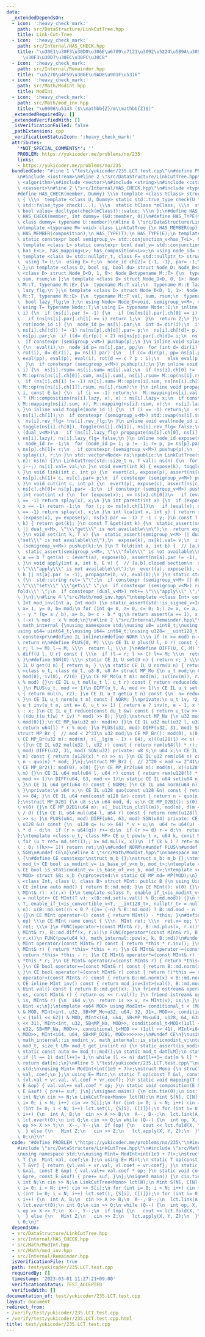 ```yaml
---
data:
  _extendedDependsOn:
  - icon: ':heavy_check_mark:'
    path: src/DataStructure/LinkCutTree.hpp
    title: Link-Cut-Tree
  - icon: ':heavy_check_mark:'
    path: src/Internal/HAS_CHECK.hpp
    title: "\u30E1\u30F3\u30D0\u306E\u6709\u7121\u3092\u5224\u5B9A\u3059\u308B\u30C6\
      \u30F3\u30D7\u30EC\u30FC\u30C8"
  - icon: ':heavy_check_mark:'
    path: src/Internal/Remainder.hpp
    title: "\u5270\u4F59\u306E\u9AD8\u901F\u5316"
  - icon: ':heavy_check_mark:'
    path: src/Math/ModInt.hpp
    title: ModInt
  - icon: ':heavy_check_mark:'
    path: src/Math/mod_inv.hpp
    title: "\u9006\u5143 ($\\mathbb{Z}/m\\mathbb{Z}$)"
  _extendedRequiredBy: []
  _extendedVerifiedWith: []
  _isVerificationFailed: false
  _pathExtension: cpp
  _verificationStatusIcon: ':heavy_check_mark:'
  attributes:
    '*NOT_SPECIAL_COMMENTS*': ''
    PROBLEM: https://yukicoder.me/problems/no/235
    links:
    - https://yukicoder.me/problems/no/235
  bundledCode: "#line 1 \"test/yukicoder/235.LCT.test.cpp\"\n#define PROBLEM \"https://yukicoder.me/problems/no/235\"\
    \n#include <iostream>\n#line 2 \"src/DataStructure/LinkCutTree.hpp\"\n#include\
    \ <algorithm>\n#include <vector>\n#include <string>\n#include <cstddef>\n#include\
    \ <cassert>\n#line 2 \"src/Internal/HAS_CHECK.hpp\"\n#include <type_traits>\n\
    #define HAS_CHECK(member, Dummy) \\\n template <class tClass> struct has_##member\
    \ { \\\n  template <class U, Dummy> static std::true_type check(U *); \\\n  static\
    \ std::false_type check(...); \\\n  static tClass *mClass; \\\n  static const\
    \ bool value= decltype(check(mClass))::value; \\\n };\n#define HAS_MEMBER(member)\
    \ HAS_CHECK(member, int dummy= (&U::member, 0))\n#define HAS_TYPE(member) HAS_CHECK(member,\
    \ class dummy= typename U::member)\n#line 8 \"src/DataStructure/LinkCutTree.hpp\"\
    \ntemplate <typename M= void> class LinkCutTree {\n HAS_MEMBER(op);\n HAS_MEMBER(mapping);\n\
    \ HAS_MEMBER(composition);\n HAS_TYPE(T);\n HAS_TYPE(E);\n template <class L>\
    \ static constexpr bool semigroup_v= std::conjunction_v<has_T<L>, has_op<L>>;\n\
    \ template <class L> static constexpr bool dual_v= std::conjunction_v<has_T<L>,\
    \ has_E<L>, has_mapping<L>, has_composition<L>>;\n using node_id= std::int_least32_t;\n\
    \ template <class U= std::nullptr_t, class F= std::nullptr_t> struct Node_B {\n\
    \  using T= U;\n  using E= F;\n  node_id ch[2]= {-1, -1}, par= -1;\n  bool rev_flg;\n\
    \ };\n template <class D, bool sg, bool du> struct Node_D: Node_B<> {};\n template\
    \ <class D> struct Node_D<D, 1, 0>: Node_B<typename M::T> {\n  typename M::T val,\
    \ sum, rsum;\n };\n template <class D> struct Node_D<D, 0, 1>: Node_B<typename\
    \ M::T, typename M::E> {\n  typename M::T val;\n  typename M::E lazy;\n  bool\
    \ lazy_flg;\n };\n template <class D> struct Node_D<D, 1, 1>: Node_B<typename\
    \ M::T, typename M::E> {\n  typename M::T val, sum, rsum;\n  typename M::E lazy;\n\
    \  bool lazy_flg;\n };\n using Node= Node_D<void, semigroup_v<M>, dual_v<M>>;\n\
    \ using T= typename Node::T;\n using E= typename Node::E;\n inline int dir(node_id\
    \ i) {\n  if (ns[i].par != -1) {\n   if (ns[ns[i].par].ch[0] == i) return 0;\n\
    \   if (ns[ns[i].par].ch[1] == i) return 1;\n  }\n  return 2;\n }\n inline void\
    \ rot(node_id i) {\n  node_id p= ns[i].par;\n  int d= dir(i);\n  if ((ns[p].ch[d]=\
    \ ns[i].ch[!d]) != -1) ns[ns[p].ch[d]].par= p;\n  ns[i].ch[!d]= p, ns[i].par=\
    \ ns[p].par;\n  if ((d= dir(p)) < 2) ns[ns[p].par].ch[d]= i;\n  ns[p].par= i;\n\
    \  if constexpr (semigroup_v<M>) pushup(p);\n }\n inline void splay(node_id i)\
    \ {\n  eval(i);\n  node_id p= ns[i].par, pp;\n  for (int d= dir(i), c; d < 2;\
    \ rot(i), d= dir(i), p= ns[i].par) {\n   if (c= dir(p), pp= ns[p].par; c < 2)\
    \ eval(pp), eval(p), eval(i), rot(d == c ? p : i);\n   else eval(p), eval(i);\n\
    \  }\n  if constexpr (semigroup_v<M>) pushup(i);\n }\n inline void pushup(node_id\
    \ i) {\n  ns[i].rsum= ns[i].sum= ns[i].val;\n  if (ns[i].ch[0] != -1) ns[i].sum=\
    \ M::op(ns[ns[i].ch[0]].sum, ns[i].sum), ns[i].rsum= M::op(ns[i].rsum, ns[ns[i].ch[0]].rsum);\n\
    \  if (ns[i].ch[1] != -1) ns[i].sum= M::op(ns[i].sum, ns[ns[i].ch[1]].sum), ns[i].rsum=\
    \ M::op(ns[ns[i].ch[1]].rsum, ns[i].rsum);\n }\n inline void propagate(node_id\
    \ i, const E &x) {\n  if (i == -1) return;\n  M::mapping(ns[i].val, x), ns[i].lazy_flg\
    \ ? (M::composition(ns[i].lazy, x), x) : ns[i].lazy= x;\n  if constexpr (semigroup_v<M>)\
    \ M::mapping(ns[i].sum, x), M::mapping(ns[i].rsum, x);\n  ns[i].lazy_flg= true;\n\
    \ }\n inline void toggle(node_id i) {\n  if (i == -1) return;\n  std::swap(ns[i].ch[0],\
    \ ns[i].ch[1]);\n  if constexpr (semigroup_v<M>) std::swap(ns[i].sum, ns[i].rsum);\n\
    \  ns[i].rev_flg= !ns[i].rev_flg;\n }\n inline void eval(node_id i) {\n  if (ns[i].rev_flg)\
    \ toggle(ns[i].ch[0]), toggle(ns[i].ch[1]), ns[i].rev_flg= false;\n  if constexpr\
    \ (dual_v<M>)\n   if (ns[i].lazy_flg) propagate(ns[i].ch[0], ns[i].lazy), propagate(ns[i].ch[1],\
    \ ns[i].lazy), ns[i].lazy_flg= false;\n }\n inline node_id expose(node_id i) {\n\
    \  node_id r= -1;\n  for (node_id p= i; p != -1; r= p, p= ns[p].par) {\n   splay(p),\
    \ ns[p].ch[1]= r;\n   if constexpr (semigroup_v<M>) pushup(p);\n  }\n  return\
    \ splay(i), r;\n }\n std::vector<Node> ns;\npublic:\n LinkCutTree(std::size_t\
    \ n): ns(n) {}\n LinkCutTree(std::size_t n, T val): ns(n) {\n  for (int i= n;\
    \ i--;) ns[i].val= val;\n }\n void evert(int k) { expose(k), toggle(k), eval(k);\
    \ }\n void link(int c, int p) {\n  evert(c), expose(p), assert(ns[c].par == -1),\
    \ ns[p].ch[1]= c, ns[c].par= p;\n  if constexpr (semigroup_v<M>) pushup(p);\n\
    \ }\n void cut(int c, int p) {\n  evert(p), expose(c), assert(ns[c].ch[0] == p),\
    \ ns[c].ch[0]= ns[p].par= -1;\n  if constexpr (semigroup_v<M>) pushup(c);\n }\n\
    \ int root(int x) {\n  for (expose(x);; x= ns[x].ch[0])\n   if (eval(x); ns[x].ch[0]\
    \ == -1) return splay(x), x;\n }\n int parent(int x) {\n  if (expose(x), x= ns[x].ch[0];\
    \ x == -1) return -1;\n  for (;; x= ns[x].ch[1])\n   if (eval(x); ns[x].ch[1]\
    \ == -1) return splay(x), x;\n }\n int lca(int x, int y) { return x == y ? x :\
    \ (expose(x), y= expose(y), ns[x].par == -1) ? -1 : y; }\n const T &operator[](int\
    \ k) { return get(k); }\n const T &get(int k) {\n  static_assert(semigroup_v<M>\
    \ || dual_v<M>, \"\\\"get\\\" is not available\\n\");\n  return expose(k), ns[k].val;\n\
    \ }\n void set(int k, T v) {\n  static_assert(semigroup_v<M> || dual_v<M>, \"\\\
    \"set\\\" is not available\\n\");\n  expose(k), ns[k].val= v;\n  if constexpr\
    \ (semigroup_v<M>) pushup(k);\n }\n T fold(int a, int b) {  // [a,b] closed section\n\
    \  static_assert(semigroup_v<M>, \"\\\"fold\\\" is not available\\n\");\n  return\
    \ a == b ? get(a) : (evert(a), expose(b), assert(ns[a].par != -1), ns[b].sum);\n\
    \ }\n void apply(int a, int b, E v) {  // [a,b] closed section\n  static_assert(dual_v<M>,\
    \ \"\\\"apply\\\" is not available\\n\");\n  evert(a), expose(b), assert(a ==\
    \ b || ns[a].par != -1), propagate(b, v), eval(b);\n }\n static std::string which_available()\
    \ {\n  std::string ret= \"\";\n  if constexpr (semigroup_v<M> || dual_v<M>) ret+=\
    \ \"\\\"set\\\" \\\"get\\\" \";\n  if constexpr (semigroup_v<M>) ret+= \"\\\"\
    fold\\\" \";\n  if constexpr (dual_v<M>) ret+= \"\\\"apply\\\" \";\n  return ret;\n\
    \ }\n};\n#line 4 \"src/Math/mod_inv.hpp\"\ntemplate <class Int> constexpr inline\
    \ Int mod_inv(Int a, Int mod) {\n static_assert(std::is_signed_v<Int>);\n Int\
    \ x= 1, y= 0, b= mod;\n for (Int q= 0, z= 0, c= 0; b;) z= x, c= a, x= y, y= z\
    \ - y * (q= a / b), a= b, b= c - b * q;\n return assert(a == 1), x < 0 ? mod -\
    \ (-x) % mod : x % mod;\n}\n#line 2 \"src/Internal/Remainder.hpp\"\nnamespace\
    \ math_internal {\nusing namespace std;\nusing u8= uint8_t;\nusing u32= uint32_t;\n\
    using u64= uint64_t;\nusing i64= int64_t;\nusing u128= __uint128_t;\n#define CE\
    \ constexpr\n#define IL inline\n#define NORM \\\n if (n >= mod) n-= mod; \\\n\
    \ return n\n#define PLUS(U, M) \\\n CE IL U plus(U l, U r) const { \\\n  if (l+=\
    \ r; l >= M) l-= M; \\\n  return l; \\\n }\n#define DIFF(U, C, M) \\\n CE IL U\
    \ diff(U l, U r) const { \\\n  if (l-= r; l >> C) l+= M; \\\n  return l; \\\n\
    \ }\n#define SGN(U) \\\n static CE IL U set(U n) { return n; } \\\n static CE\
    \ IL U get(U n) { return n; } \\\n static CE IL U norm(U n) { return n; }\ntemplate\
    \ <class u_t, class du_t, u8 B, u8 A> struct MP_Mo {\n u_t mod;\n CE MP_Mo():\
    \ mod(0), iv(0), r2(0) {}\n CE MP_Mo(u_t m): mod(m), iv(inv(m)), r2(-du_t(mod)\
    \ % mod) {}\n CE IL u_t mul(u_t l, u_t r) const { return reduce(du_t(l) * r);\
    \ }\n PLUS(u_t, mod << 1)\n DIFF(u_t, A, mod << 1)\n CE IL u_t set(u_t n) const\
    \ { return mul(n, r2); }\n CE IL u_t get(u_t n) const {\n  n= reduce(n);\n  NORM;\n\
    \ }\n CE IL u_t norm(u_t n) const { NORM; }\nprivate:\n u_t iv, r2;\n static CE\
    \ u_t inv(u_t n, int e= 6, u_t x= 1) { return e ? inv(n, e - 1, x * (2 - x * n))\
    \ : x; }\n CE IL u_t reduce(const du_t &w) const { return u_t(w >> B) + mod -\
    \ ((du_t(u_t(w) * iv) * mod) >> B); }\n};\nstruct MP_Na {\n u32 mod;\n CE MP_Na():\
    \ mod(0){};\n CE MP_Na(u32 m): mod(m) {}\n CE IL u32 mul(u32 l, u32 r) const {\
    \ return u64(l) * r % mod; }\n PLUS(u32, mod) DIFF(u32, 31, mod) SGN(u32)\n};\n\
    struct MP_Br {  // mod < 2^31\n u32 mod;\n CE MP_Br(): mod(0), s(0), x(0) {}\n\
    \ CE MP_Br(u32 m): mod(m), s(__lg(m - 1) + 64), x(((u128(1) << s) + m - 1) / m)\
    \ {}\n CE IL u32 mul(u32 l, u32 r) const { return rem(u64(l) * r); }\n PLUS(u32,\
    \ mod) DIFF(u32, 31, mod) SGN(u32) private: u8 s;\n u64 x;\n CE IL u64 quo(u64\
    \ n) const { return (u128(x) * n) >> s; }\n CE IL u32 rem(u64 n) const { return\
    \ n - quo(n) * mod; }\n};\nstruct MP_Br2 {  // 2^20 < mod <= 2^41\n u64 mod;\n\
    \ CE MP_Br2(): mod(0), x(0) {}\n CE MP_Br2(u64 m): mod(m), x((u128(1) << 84) /\
    \ m) {}\n CE IL u64 mul(u64 l, u64 r) const { return rem(u128(l) * r); }\n PLUS(u64,\
    \ mod << 1)\n DIFF(u64, 63, mod << 1)\n static CE IL u64 set(u64 n) { return n;\
    \ }\n CE IL u64 get(u64 n) const { NORM; }\n CE IL u64 norm(u64 n) const { NORM;\
    \ }\nprivate:\n u64 x;\n CE IL u128 quo(const u128 &n) const { return (n * x)\
    \ >> 84; }\n CE IL u64 rem(const u128 &n) const { return n - quo(n) * mod; }\n\
    };\nstruct MP_D2B1 {\n u8 s;\n u64 mod, d, v;\n CE MP_D2B1(): s(0), mod(0), d(0),\
    \ v(0) {}\n CE MP_D2B1(u64 m): s(__builtin_clzll(m)), mod(m), d(m << s), v(u128(-1)\
    \ / d) {}\n CE IL u64 mul(u64 l, u64 r) const { return rem((u128(l) * r) << s)\
    \ >> s; }\n PLUS(u64, mod) DIFF(u64, 63, mod) SGN(u64) private: CE IL u64 rem(const\
    \ u128 &u) const {\n  u128 q= (u >> 64) * v + u;\n  u64 r= u64(u) - (q >> 64)\
    \ * d - d;\n  if (r > u64(q)) r+= d;\n  if (r >= d) r-= d;\n  return r;\n }\n\
    };\ntemplate <class u_t, class MP> CE u_t pow(u_t x, u64 k, const MP &md) {\n\
    \ for (u_t ret= md.set(1);; x= md.mul(x, x))\n  if (k & 1 ? ret= md.mul(ret, x)\
    \ : 0; !(k>>= 1)) return ret;\n}\n#undef NORM\n#undef PLUS\n#undef DIFF\n#undef\
    \ SGN\n#undef CE\n}\n#line 4 \"src/Math/ModInt.hpp\"\nnamespace math_internal\
    \ {\n#define CE constexpr\nstruct m_b {};\nstruct s_b: m_b {};\ntemplate <class\
    \ mod_t> CE bool is_modint_v= is_base_of_v<m_b, mod_t>;\ntemplate <class mod_t>\
    \ CE bool is_staticmodint_v= is_base_of_v<s_b, mod_t>;\ntemplate <class MP, u64\
    \ MOD> struct SB: s_b {\nprotected:\n static CE MP md= MP(MOD);\n};\ntemplate\
    \ <class Int, class U, class B> struct MInt: public B {\n using Uint= U;\n static\
    \ CE inline auto mod() { return B::md.mod; }\n CE MInt(): x(0) {}\n CE MInt(const\
    \ MInt& r): x(r.x) {}\n template <class T, enable_if_t<is_modint_v<T>, nullptr_t>\
    \ = nullptr> CE MInt(T v): x(B::md.set(v.val() % B::md.mod)) {}\n template <class\
    \ T, enable_if_t<is_convertible_v<T, __int128_t>, nullptr_t> = nullptr> CE MInt(T\
    \ n): x(B::md.set((n < 0 ? ((n= (-n) % B::md.mod) ? B::md.mod - n : n) : n % B::md.mod)))\
    \ {}\n CE MInt operator-() const { return MInt() - *this; }\n#define FUNC(name,\
    \ op) \\\n CE MInt name const { \\\n  MInt ret; \\\n  ret.x= op; \\\n  return\
    \ ret; \\\n }\n FUNC(operator+(const MInt& r), B::md.plus(x, r.x))\n FUNC(operator-(const\
    \ MInt& r), B::md.diff(x, r.x))\n FUNC(operator*(const MInt& r), B::md.mul(x,\
    \ r.x))\n FUNC(pow(u64 k), math_internal::pow(x, k, B::md))\n#undef FUNC\n CE\
    \ MInt operator/(const MInt& r) const { return *this * r.inv(); }\n CE MInt& operator+=(const\
    \ MInt& r) { return *this= *this + r; }\n CE MInt& operator-=(const MInt& r) {\
    \ return *this= *this - r; }\n CE MInt& operator*=(const MInt& r) { return *this=\
    \ *this * r; }\n CE MInt& operator/=(const MInt& r) { return *this= *this / r;\
    \ }\n CE bool operator==(const MInt& r) const { return B::md.norm(x) == B::md.norm(r.x);\
    \ }\n CE bool operator!=(const MInt& r) const { return !(*this == r); }\n CE bool\
    \ operator<(const MInt& r) const { return B::md.norm(x) < B::md.norm(r.x); }\n\
    \ CE inline MInt inv() const { return mod_inv<Int>(val(), B::md.mod); }\n CE inline\
    \ Uint val() const { return B::md.get(x); }\n friend ostream& operator<<(ostream&\
    \ os, const MInt& r) { return os << r.val(); }\n friend istream& operator>>(istream&\
    \ is, MInt& r) {\n  i64 v;\n  return is >> v, r= MInt(v), is;\n }\nprivate:\n\
    \ Uint x;\n};\ntemplate <u64 MOD> using ModInt= conditional_t < (MOD < (1 << 30))\
    \ & MOD, MInt<int, u32, SB<MP_Mo<u32, u64, 32, 31>, MOD>>, conditional_t < (MOD\
    \ < (1ull << 62)) & MOD, MInt<i64, u64, SB<MP_Mo<u64, u128, 64, 63>, MOD>>, conditional_t<MOD<(1u\
    \ << 31), MInt<int, u32, SB<MP_Na, MOD>>, conditional_t<MOD<(1ull << 32), MInt<i64,\
    \ u32, SB<MP_Na, MOD>>, conditional_t<MOD <= (1ull << 41), MInt<i64, u64, SB<MP_Br2,\
    \ MOD>>, MInt<i64, u64, SB<MP_D2B1, MOD>>>>>>>;\n#undef CE\n}\nusing math_internal::ModInt,\
    \ math_internal::is_modint_v, math_internal::is_staticmodint_v;\ntemplate <class\
    \ mod_t, size_t LM> mod_t get_inv(int n) {\n static_assert(is_modint_v<mod_t>);\n\
    \ static const auto m= mod_t::mod();\n static mod_t dat[LM];\n static int l= 1;\n\
    \ if (l == 1) dat[l++]= 1;\n while (l <= n) dat[l++]= dat[m % l] * (m - m / l);\n\
    \ return dat[n];\n}\n#line 5 \"test/yukicoder/235.LCT.test.cpp\"\nusing namespace\
    \ std;\n\nusing Mint= ModInt<int(1e9 + 7)>;\nstruct Mono {\n struct T {\n  Mint\
    \ val, coef;\n };\n using E= Mint;\n static T op(const T &vl, const T &vr) { return\
    \ {vl.val + vr.val, vl.coef + vr.coef}; }\n static void mapping(T &val, const\
    \ E &op) { val.val+= val.coef * op; }\n static void composition(E &pre, const\
    \ E &suf) { pre+= suf; }\n};\nsigned main() {\n cin.tie(0);\n ios::sync_with_stdio(0);\n\
    \ int N;\n cin >> N;\n LinkCutTree<Mono> lct(N);\n Mint S[N], C[N];\n for (int\
    \ i= 0; i < N; i++) cin >> S[i];\n for (int i= 0; i < N; i++) cin >> C[i];\n for\
    \ (int i= 0; i < N; i++) lct.set(i, {S[i], C[i]});\n for (int i= 0; i < N - 1;\
    \ i++) {\n  int A, B;\n  cin >> A >> B;\n  A--, B--;\n  lct.link(A, B);\n }\n\
    \ lct.evert(0);\n int Q;\n cin >> Q;\n while (Q--) {\n  int op, X, Y;\n  cin >>\
    \ op >> X >> Y;\n  X--, Y--;\n  if (op) {\n   cout << lct.fold(X, Y).val << endl;\n\
    \  } else {\n   Mint Z;\n   cin >> Z;\n   lct.apply(X, Y, Z);\n  }\n }\n return\
    \ 0;\n}\n"
  code: "#define PROBLEM \"https://yukicoder.me/problems/no/235\"\n#include <iostream>\n\
    #include \"src/DataStructure/LinkCutTree.hpp\"\n#include \"src/Math/ModInt.hpp\"\
    \nusing namespace std;\n\nusing Mint= ModInt<int(1e9 + 7)>;\nstruct Mono {\n struct\
    \ T {\n  Mint val, coef;\n };\n using E= Mint;\n static T op(const T &vl, const\
    \ T &vr) { return {vl.val + vr.val, vl.coef + vr.coef}; }\n static void mapping(T\
    \ &val, const E &op) { val.val+= val.coef * op; }\n static void composition(E\
    \ &pre, const E &suf) { pre+= suf; }\n};\nsigned main() {\n cin.tie(0);\n ios::sync_with_stdio(0);\n\
    \ int N;\n cin >> N;\n LinkCutTree<Mono> lct(N);\n Mint S[N], C[N];\n for (int\
    \ i= 0; i < N; i++) cin >> S[i];\n for (int i= 0; i < N; i++) cin >> C[i];\n for\
    \ (int i= 0; i < N; i++) lct.set(i, {S[i], C[i]});\n for (int i= 0; i < N - 1;\
    \ i++) {\n  int A, B;\n  cin >> A >> B;\n  A--, B--;\n  lct.link(A, B);\n }\n\
    \ lct.evert(0);\n int Q;\n cin >> Q;\n while (Q--) {\n  int op, X, Y;\n  cin >>\
    \ op >> X >> Y;\n  X--, Y--;\n  if (op) {\n   cout << lct.fold(X, Y).val << endl;\n\
    \  } else {\n   Mint Z;\n   cin >> Z;\n   lct.apply(X, Y, Z);\n  }\n }\n return\
    \ 0;\n}"
  dependsOn:
  - src/DataStructure/LinkCutTree.hpp
  - src/Internal/HAS_CHECK.hpp
  - src/Math/ModInt.hpp
  - src/Math/mod_inv.hpp
  - src/Internal/Remainder.hpp
  isVerificationFile: true
  path: test/yukicoder/235.LCT.test.cpp
  requiredBy: []
  timestamp: '2023-03-01 11:27:21+09:00'
  verificationStatus: TEST_ACCEPTED
  verifiedWith: []
documentation_of: test/yukicoder/235.LCT.test.cpp
layout: document
redirect_from:
- /verify/test/yukicoder/235.LCT.test.cpp
- /verify/test/yukicoder/235.LCT.test.cpp.html
title: test/yukicoder/235.LCT.test.cpp
---
```

